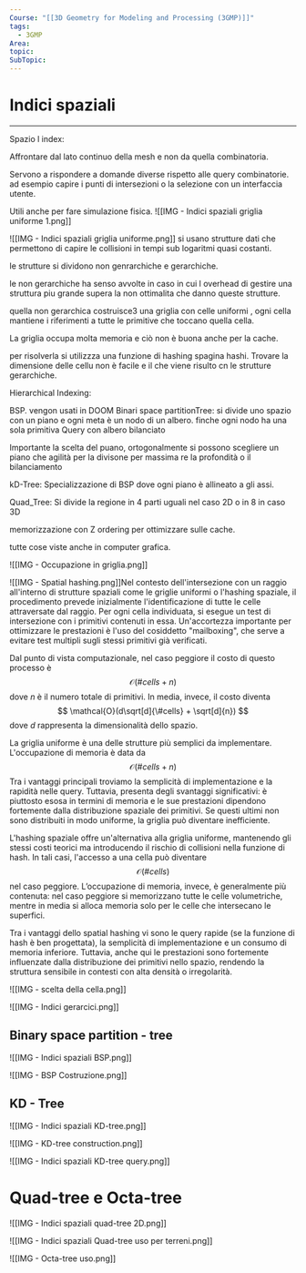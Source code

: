 ```yaml
---
Course: "[[3D Geometry for Modeling and Processing (3GMP)]]"
tags:
  - 3GMP
Area: 
topic: 
SubTopic: 
---
```


# Indici spaziali
---
Spazio l index:

Affrontare dal lato continuo della mesh e non da quella combinatoria.

Servono a rispondere a domande diverse rispetto alle query combinatorie. ad esempio capire i punti di intersezioni o la selezione con un interfaccia utente.


Utili anche per fare simulazione fisica.
![[IMG - Indici spaziali griglia uniforme 1.png]]

 ![[IMG - Indici spaziali griglia uniforme.png]]
si usano strutture dati che permettono di capire le collisioni in tempi sub logaritmi quasi costanti.


le strutture si dividono non genrarchiche e gerarchiche.


le non gerarchiche ha senso avvolte in caso in cui l overhead di gestire una struttura piu grande supera la non ottimalita che danno queste strutture.


quella non gerarchica costruisce3 una griglia con celle uniformi , ogni cella mantiene i riferimenti a tutte le primitive che toccano quella cella. 


La griglia occupa molta memoria e ciò non è buona anche per la cache.


per risolverla si utilizzza una funzione di hashing 
spagina hashi. Trovare la dimensione delle cellu non è facile e il che viene risulto cn le strutture gerarchiche.

Hierarchical Indexing:



BSP. vengon usati in DOOM
Binari space partitionTree:
si divide uno spazio con un piano e ogni meta è un nodo di un albero. finche ogni nodo ha una sola primitiva
Query con albero bilanciato




Importante la scelta del puano, ortogonalmente si possono scegliere un piano che agilità per la divisone per massima re  la profondità o il bilanciamento


kD-Tree:
Specializzazione di BSP dove ogni piano è allineato a gli assi.



Quad_Tree: 
Si divide la regione in 4 parti uguali nel caso 2D o in 8 in caso 3D 

memorizzazione con Z ordering per ottimizzare sulle cache.

tutte cose viste anche in computer grafica.

![[IMG - Occupazione in griglia.png]]



![[IMG - Spatial hashing.png]]Nel contesto dell'intersezione con un raggio all'interno di strutture spaziali come le griglie uniformi o l'hashing spaziale, il procedimento prevede inizialmente l'identificazione di tutte le celle attraversate dal raggio. Per ogni cella individuata, si esegue un test di intersezione con i primitivi contenuti in essa. Un'accortezza importante per ottimizzare le prestazioni è l'uso del cosiddetto "mailboxing", che serve a evitare test multipli sugli stessi primitivi già verificati.

Dal punto di vista computazionale, nel caso peggiore il costo di questo processo è 
$$
\mathcal{O}(\#cells + n)
$$
dove $n$ è il numero totale di primitivi. In media, invece, il costo diventa 
$$
\mathcal{O}(d\sqrt[d]{\#cells} + \sqrt[d]{n})
$$
dove $d$ rappresenta la dimensionalità dello spazio.

La griglia uniforme è una delle strutture più semplici da implementare. L'occupazione di memoria è data da 
$$
\mathcal{O}(\#cells + n)
$$
Tra i vantaggi principali troviamo la semplicità di implementazione e la rapidità nelle query. Tuttavia, presenta degli svantaggi significativi: è piuttosto esosa in termini di memoria e le sue prestazioni dipendono fortemente dalla distribuzione spaziale dei primitivi. Se questi ultimi non sono distribuiti in modo uniforme, la griglia può diventare inefficiente.

L'hashing spaziale offre un'alternativa alla griglia uniforme, mantenendo gli stessi costi teorici ma introducendo il rischio di collisioni nella funzione di hash. In tali casi, l'accesso a una cella può diventare 
$$
\mathcal{O}(\#cells)
$$
nel caso peggiore. L’occupazione di memoria, invece, è generalmente più contenuta: nel caso peggiore si memorizzano tutte le celle volumetriche, mentre in media si alloca memoria solo per le celle che intersecano le superfici.

Tra i vantaggi dello spatial hashing vi sono le query rapide (se la funzione di hash è ben progettata), la semplicità di implementazione e un consumo di memoria inferiore. Tuttavia, anche qui le prestazioni sono fortemente influenzate dalla distribuzione dei primitivi nello spazio, rendendo la struttura sensibile in contesti con alta densità o irregolarità.


![[IMG - scelta della cella.png]]




![[IMG - Indici gerarcici.png]]




## Binary space partition - tree
![[IMG - Indici spaziali BSP.png]]



![[IMG - BSP Costruzione.png]]

## KD - Tree

![[IMG - Indici spaziali KD-tree.png]]



![[IMG - KD-tree construction.png]]

![[IMG - Indici spaziali KD-tree query.png]]

# Quad-tree e Octa-tree
![[IMG - Indici spaziali quad-tree 2D.png]]

![[IMG - Indici spaziali Quad-tree uso per terreni.png]]


![[IMG - Octa-tree uso.png]]